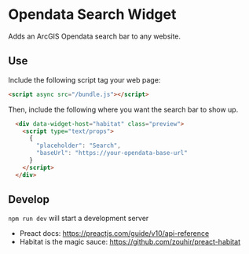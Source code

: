 # Opendata Search Widget
Adds an ArcGIS Opendata search bar to any website.

## Use
Include the following script tag your web page:

```html
<script async src="/bundle.js"></script>
```

Then, include the following where you want the search bar to show up.
```html
  <div data-widget-host="habitat" class="preview">
    <script type="text/props">
      {
        "placeholder": "Search",
        "baseUrl": "https://your-opendata-base-url"
      }
    </script>
  </div>
```

## Develop

`npm run dev` will start a development server

- Preact docs: https://preactjs.com/guide/v10/api-reference
- Habitat is the magic sauce: https://github.com/zouhir/preact-habitat
